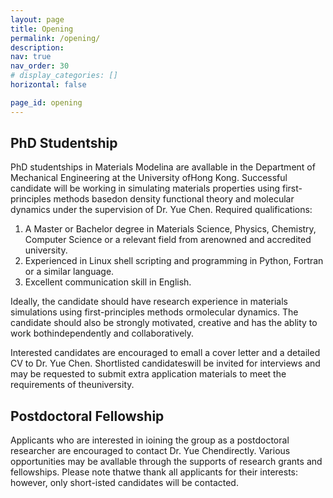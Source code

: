 ```yaml
---
layout: page
title: Opening
permalink: /opening/
description:
nav: true
nav_order: 30
# display_categories: []
horizontal: false

page_id: opening
---
```


## PhD Studentship

PhD studentships in Materials Modelina are avallable in the Department of Mechanical Engineering at the University ofHong Kong. Successful candidate will be working in simulating materials properties using first-principles methods basedon density functional theory and molecular dynamics under the supervision of Dr. Yue Chen.
Required qualifications:
1. A Master or Bachelor degree in Materials Science, Physics, Chemistry, Computer Science or a relevant field from arenowned and accredited university.
2. Experienced in Linux shell scripting and programming in Python, Fortran or a similar language.
3. Excellent communication skill in English.

Ideally, the candidate should have research experience in materials simulations using first-principles methods ormolecular dynamics. The candidate should also be strongly motivated, creative and has the ablity to work bothindependently and collaboratively.

Interested candidates are encouraged to emall a cover letter and a detailed CV to Dr. Yue Chen. Shortlisted candidateswill be invited for interviews and may be requested to submit extra application materials to meet the requirements of theuniversity.



## Postdoctoral Fellowship
Applicants who are interested in ioining the group as a postdoctoral researcher are encouraged to contact Dr. Yue Chendirectly. Various opportunities may be avallable through the supports of research grants and fellowships. Please note thatwe thank all applicants for their interests: however, only short-isted candidates will be contacted.
